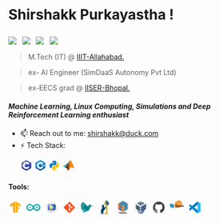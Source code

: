# Shirshakk Purkayastha !

<h3><p><a href = 'https://www.linkedin.com/in/shirshakk-purkayastha'> <img width = '20px' align= 'center' src="https://raw.githubusercontent.com/rahulbanerjee26/githubAboutMeGenerator/main/icons/linked-in-alt.svg"/></a> &nbsp
<a href = 'https://www.twitter.com/PShirshakk'> <img width = '20px' align= 'center' src="https://raw.githubusercontent.com/rahulbanerjee26/githubAboutMeGenerator/main/icons/twitter.svg"/></a> &nbsp
<a href = 'https://www.github.com/Shirshakk-P'> <img width = '20px' align= 'center' src="https://raw.githubusercontent.com/rahulbanerjee26/githubAboutMeGenerator/main/icons/github.svg"/></a> &nbsp
<a href = 'https://www.instagram.com/seashark.p/'> <img width = '20px' align= 'center' src="https://upload.wikimedia.org/wikipedia/commons/thumb/9/96/Instagram.svg/1200px-Instagram.svg.png"/></a></p></h3>

  > M.Tech (IT) @ <a href = 'https://iiita.ac.in'>IIIT-Allahabad. </a>

  
  > ex- AI Engineer (SimDaaS Autonomy Pvt Ltd)
  
  > ex-EECS grad @ <a href = 'https://iiserb.ac.in'>IISER-Bhopal. </a>
  
#### *Machine Learning, Linux Computing, Simulations and Deep Reinforcement Learning enthusiast*



- 📫 Reach out to me: shirshakk@duck.com
- ⚡ Tech Stack: <p><img width ='24px' src ='https://github.com/Shirshakk-P/Shirshakk-P/blob/main/c.png'>  <img width ='24px' src ='https://github.com/Shirshakk-P/Shirshakk-P/blob/main/c++.png'>  <img width ='24px' src ='https://github.com/Shirshakk-P/Shirshakk-P/blob/main/python.png'>  <img width ='24px' src ='https://github.com/Shirshakk-P/Shirshakk-P/blob/main/matlab.png'>


#### Tools: 
  <p><img width ='28px' src ='https://github.com/Shirshakk-P/Shirshakk-P/blob/main/tf.png'> &nbsp<img width ='28px' src ='https://github.com/Shirshakk-P/Shirshakk-P/blob/main/arduino.png'>  &nbsp<img width ='28px' src ='https://github.com/Shirshakk-P/Shirshakk-P/blob/main/comsol.png'>  &nbsp<img width ='28px' src ='https://github.com/Shirshakk-P/Shirshakk-P/blob/main/git.png'> &nbsp<img width ='28px' src ='https://github.com/Shirshakk-P/Shirshakk-P/blob/main/latex.png'> &nbsp<img width ='28px' src ='https://github.com/Shirshakk-P/Shirshakk-P/blob/main/pandas.png'> &nbsp<img width ='28px' src ='https://github.com/Shirshakk-P/Shirshakk-P/blob/main/numpy.png'>  &nbsp<img width ='28px' src ='https://github.com/Shirshakk-P/Shirshakk-P/blob/main/vb.png'>  &nbsp<img width ='28px' src ='https://github.com/Shirshakk-P/Shirshakk-P/blob/main/github.png'>  &nbsp<img width ='28px' src ='https://github.com/Shirshakk-P/Shirshakk-P/blob/main/scikit.png'>  &nbsp<img width ='28px' src ='https://github.com/Shirshakk-P/Shirshakk-P/blob/main/vs-code.png'></a></p></h3>


